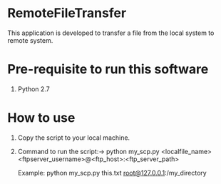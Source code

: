 # RemoteFileTransfer
This application is developed to transfer a file from the local system to remote system.

Pre-requisite to run this software
==================================
1. Python 2.7

How to use
==========

1. Copy the script to your local machine.
2. Command to run the script:->
    python my_scp.py <localfile_name> <ftpserver_username>@<ftp_host>:<ftp_server_path>
    
    Example:  python my_scp.py this.txt root@127.0.0.1:/my_directory
    
